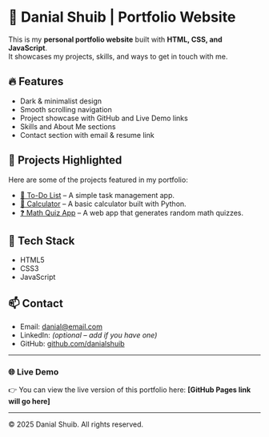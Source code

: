 # 🌙 Danial Shuib | Portfolio Website

This is my **personal portfolio website** built with **HTML, CSS, and JavaScript**.  
It showcases my projects, skills, and ways to get in touch with me.

## 🔥 Features
- Dark & minimalist design  
- Smooth scrolling navigation  
- Project showcase with GitHub and Live Demo links  
- Skills and About Me sections  
- Contact section with email & resume link  

## 📂 Projects Highlighted
Here are some of the projects featured in my portfolio:

- [📘 To-Do List](https://github.com/danialshuib/todo-list) – A simple task management app.  
- [🧮 Calculator](https://github.com/danialshuib/calculator) – A basic calculator built with Python.  
- [❓ Math Quiz App](#) – A web app that generates random math quizzes.  

## 🚀 Tech Stack
- HTML5  
- CSS3  
- JavaScript  

## 📫 Contact
- Email: [danial@email.com](mailto:dnlshuib@email.com)  
- LinkedIn: *(optional – add if you have one)*  
- GitHub: [github.com/danialshuib](https://github.com/danialshuib)

---

### 🌐 Live Demo
👉 You can view the live version of this portfolio here: **[GitHub Pages link will go here]**

---

© 2025 Danial Shuib. All rights reserved.
